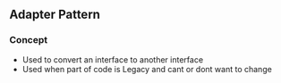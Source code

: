 ## Adapter Pattern

### Concept
- Used to convert an interface to another interface
- Used when part of code is Legacy and cant or dont want to change
